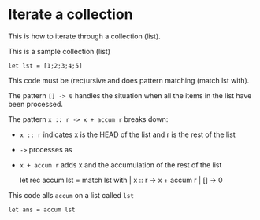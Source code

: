 # Iterate a collection

This is how to iterate through a collection (list).

This is a sample collection (list)

    let lst = [1;2;3;4;5]

This code must be (rec)ursive and does pattern matching (match lst with).

The pattern `[] -> 0` handles the situation when all the items in the list have been processed.

The pattern `x :: r -> x + accum r` breaks down:

* `x :: r` indicates x is the HEAD of the list and r is the rest of the list
* `->` processes as
* `x + accum r` adds x and the accumulation of the rest of the list

    let rec accum lst = 
      match lst with
      | x :: r -> x + accum r
      | [] -> 0

This code alls `accum` on a list called `lst`

    let ans = accum lst